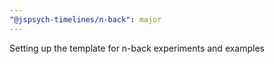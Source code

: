 ```yaml
---
"@jspsych-timelines/n-back": major
---
```


Setting up the template for n-back experiments and examples
